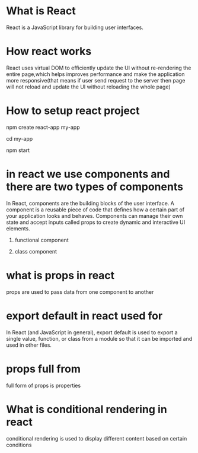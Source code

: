 # What is React 

React is a JavaScript library for building user interfaces.

# How react works

React uses virtual DOM to efficiently update the UI without re-rendering the entire page,which helps improves performance and make the application more responsive(that means if user send request to the server then page will not reload and update the UI without reloading the whole page)

# How to setup react project

npm create react-app my-app

cd my-app

npm start


# in react we use components and there are two types of components


In React, components are the building blocks of the user interface. A component is a reusable piece of code that defines how a certain part of your application looks and behaves. Components can manage their own state and accept inputs called props to create dynamic and interactive UI elements.

1) functional component

2) class component

# what is props in react

props are used to pass data from one component to another


# export default in react used for

In React (and JavaScript in general), export default is used to export a single value, function, or class from a module so that it can be imported and used in other files.


# props full from

full form of props is properties

# What is conditional rendering in react

conditional rendering is used to display different content based on certain conditions
